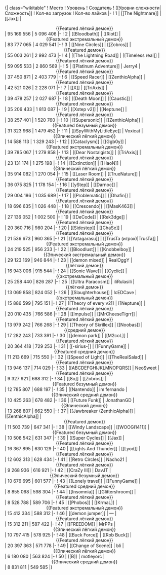 {| class="wikitable"
! Место
! Уровень
! Создатель
! [[Уровни сложности|Сложность]]
! Кол-во загрузок
! Кол-во лайков
|-
! 1
| [[The Nightmare]]
| [[Jax]]
| <center>{{Featured лёгкий демон}}</center>
| 95 169 556
| 5 096 406
|-
! 2
| [[Bloodbath]]
| [[Riot]]
| <center>{{Featured экстремальный демон}}</center>
| 83 777 065
| 4 029 541
|-
! 3
| [[Nine Circles]]
| [[Zobros]]
| <center>{{Featured демон}}</center>
| 55 003 261
| 2 992 473
|-
! 4
| [[The Lightning Road]]
| [[Timeless real]]
| <center>{{Featured лёгкий демон}}</center>
| 59 095 533
| 2 860 569
|-
! 5
| [[Platinum Adventure]]
| Jerry4
| <center>{{Featured лёгкий демон}}</center>
| 37 450 871
| 2 403 779
|-
! 6
| [[Speed Racer]]
| [[ZenthicAlpha]]
| <center>{{Featured лёгкий демон}}</center>
| 42 521 026
| 2 228 071
|-
! 7
| [[X]]
| [[TriAxis]]
| <center>{{Featured лёгкий демон}}</center>
| 39 478 257
| 2 027 687
|-
! 8
| [[Death Moon]]
| [[Caustic]]
| <center>{{Featured лёгкий демон}}</center>
| 35 206 433
| 1 813 087
|-
! 9
| [[Xstep v2]]
| [[Neptune]]
| <center>{{Featured лёгкий демон}}</center>
| 38 257 401
| 1 520 760
|-
! 10
| [[Supersonic]]
| [[ZenthicAlpha]]
| <center>{{Featured безумный демон}}</center>
| 31 323 968
| 1 479 452
|-
! 11
| [[iSpyWithMyLittleEye]]
| Voxicat
| <center>{{Эпический лёгкий демон}}</center>
| 14 588 113
| 1 329 243
|-
! 12
| [[Cataclysm]]
| [[Ggb0y]]
| <center>{{Featured экстремальный демон}}</center>
| 39 785 067
| 1 279 858
|-
! 13
| [[Dear Nostalgists]]
| [[TriAxis]]
| <center>{{Featured лёгкий демон}}</center>
| 23 131 174
| 1 275 198
|-
! 14
| [[Extinction]]
| [[HaoN]]
| <center>{{Эпический лёгкий демон}}</center>
| 35 914 082
| 1 270 054
|-
! 15
| [[Laser Room]]
| [[TrueNature]]
| <center>{{Featured лёгкий демон}}</center>
| 36 075 825
| 1 178 154
|-
! 16
| [[yStep]]
| [[Darnoc]]
| <center>{{Featured лёгкий демон}}</center>
| 29 004 186
| 1 035 689
|-
! 17
| [[Problematic]]
| [[Dhafin]]
| <center>{{Featured лёгкий демон}}</center>
| 18 696 635
| 1 026 448
|-
! 18
| [[Crescendo]]
| [[MasK463]]
| <center>{{Featured лёгкий демон}}</center>
| 27 136 052
| 1 002 500
|-
! 19
| [[DeCode]]
| [[Rek3dge]]
| <center>{{Featured лёгкий демон}}</center>
| 20 360 716
| 980 204
|-
! 20
| [[Sidestep]]
| [[ChaSe]]
| <center>{{Featured лёгкий демон}}</center>
| 21 536 673
| 960 365
|-
! 21
| [[Yatagarasu]]
| [[TrusTa (игрок)|TrusTa]]
| <center>{{Featured экстремальный демон}}</center>
| 24 219 525
| 956 233
|-
! 22
| [[Bloodlust]]
| [[Knobbelboy]]
| <center>{{Эпический экстремальный демон}}</center>
| 29 123 169
| 946 844
|-
! 23
| [[demon mixed]]
| RealOggY
| <center>{{лёгкий демон}}</center>
| 16 943 006
| 915 544
|-
! 24
| [[Sonic Wave]]
| [[Cyclic]]
| <center>{{экстремальный демон}}</center>
| 25 258 440
| 826 287
|-
! 25
| [[Ultra Paracosm]]
| iIiRulasiIi
| <center>{{лёгкий демон}}</center>
| 13 069 858
| 824 052
|-
! 26
| [[Slaughterhouse]]
| IcEDCave
| <center>{{экстремальный демон}}</center>
| 15 886 599
| 795 151
|-
! 27
| [[Theory of every v2]]
| [[Neptune]]
| <center>{{Featured лёгкий демон}}</center>
| 20 010 435
| 766 586
|-
! 28
| [[Impulse]]
| [[MrCheeseTigrr]]
| <center>{{Featured лёгкий демон}}</center>
| 13 979 242
| 766 268
|-
! 29
| [[Theory of Skrillex]]
| [[Noobas]]
| <center>{{средний демон}}</center>
| 17 282 243
| 733 391
|-
! 30
| [[demon park]]
| [[M2coL]]
| <center>{{Featured лёгкий демон}}</center>
| 20 364 418
| 729 253
|-
! 31
| [[-sirius-]]
| [[FunnyGame]]
| <center>{{Featured средний демон}}</center>
| 11 213 669
| 715 550
|-
! 32
| [[Speed of Light]]
| [[TheRealSalad]]
| <center>{{Featured лёгкий демон}}</center>
| 13 946 137
| 714 029
|-
! 33
| [[ABCDEFGHIJKLMNOPQRS]]
| NeoSweet
| <center>{{Featured лёгкий демон}}</center>
| 9 327 921
| 688 312
|-
! 34
| [[8o]]
| [[Zobros]]
| <center>{{Featured безумный демон}}</center>
| 12 785 807
| 688 197
|-
! 35
| [[Nantendo]]
| im fernando
| <center>{{Эпический средний демон}}</center>
| 10 425 263
| 678 482
|-
! 36
| [[Future Funk]]
| JonathanGD
| <center>{{Эпический демон}}</center>
| 13 268 807
| 662 550
|-
! 37
| [[Jawbreaker (ZenthicAlpha)]]
| [[ZenthicAlpha]]
| <center>{{Featured демон}}</center>
| 11 503 739
| 647 341
|-
! 38
| [[Windy Landscape]]
| [[WOOGI1411]]
| <center>{{Featured безумный демон}}</center>
| 10 508 542
| 631 347
|-
! 39
| [[Super Cycles]]
| [[Jax]]
| <center>{{Featured лёгкий демон}}</center>
| 16 367 895
| 630 129
|-
! 40
| [[Lights And Thunder]]
| [[Lyod]]
| <center>{{Featured лёгкий демон}}</center>
| 12 602 313
| 628 434
|-
! 41
| [[Retro Circles]]
| Nacho21
| <center>{{Featured лёгкий демон}}</center>
| 9 268 936
| 616 921
|-
! 42
| [[CraZy III]]
| DavJT
| <center>{{Эпический безумный демон}}</center>
| 10 676 695
| 601 577
|-
! 43
| [[Lonely travel]]
| [[FunnyGame]]
| <center>{{Featured средний демон}}</center>
| 8 855 068
| 598 304
|-
! 44
| [[Insomnia]]
| [[Glittershroom]]
| <center>{{Featured лёгкий демон}}</center>
| 8 528 788
| 589 706
|-
! 45
| [[Phobos]]
| [[KrmaL]]
| <center>{{Featured экстремальный демон}}</center>
| 15 412 334
| 588 312
|-
! 46
| [[demon jumper]]
| —
| <center>{{Featured лёгкий демон}}</center>
| 15 312 211
| 587 422
|-
! 47
| [[FREEDOM]]
| MrPPs
| <center>{{Эпический лёгкий демон}}</center>
| 10 797 415
| 578 925
|-
! 48
| [[Buck Force]]
| [[Rob Buck]]
| <center>{{Featured лёгкий демон}}</center>
| 20 397 363
| 571 778
|-
! 49
| [[Change of Scene]]
| bli
| <center>{{Эпический лёгкий демон}}</center>
| 6 180 080
| 563 824
|-
! 50
| [[B]]
| motleyorc
| <center>{{Эпический средний демон}}</center>
| 8 831 811
| 549 585
|}